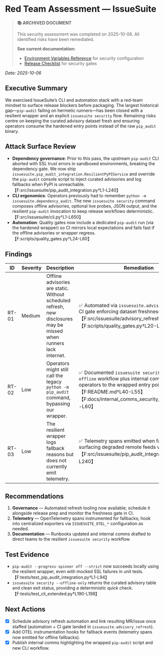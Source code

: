 # Red Team Assessment — IssueSuite

> **📚 ARCHIVED DOCUMENT**
>
> This security assessment was completed on 2025-10-06. All identified risks have been remediated.
>
> **See current documentation:**
>
> - [Environment Variables Reference](../starlight/src/content/docs/reference/environment-variables.mdx) for security configuration
> - [Release Checklist](../RELEASE_CHECKLIST.md) for security gates

_Date: 2025-10-06_

## Executive Summary

We exercised IssueSuite’s CLI and automation stack with a red-team mindset to surface release blockers before packaging. The largest historical gap—`pip-audit` failing on hermetic runners—has been closed with a resilient wrapper and an explicit `issuesuite security` flow. Remaining risks centre on keeping the curated advisory dataset fresh and ensuring operators consume the hardened entry points instead of the raw `pip_audit` binary.

## Attack Surface Review

- **Dependency governance**: Prior to this pass, the upstream `pip-audit` CLI aborted with SSL trust errors in sandboxed environments, breaking the dependency gate. We now ship `issuesuite.pip_audit_integration.ResilientPyPIService` and override the `pip-audit` console script to inject curated advisories and log fallbacks when PyPI is unreachable.【F:src/issuesuite/pip_audit_integration.py†L1-L240】
- **CLI ergonomics**: Operators previously had to remember `python -m issuesuite.dependency_audit`. The new `issuesuite security` command composes offline advisories, optional live probes, JSON output, and the resilient `pip-audit` invocation to keep release workflows deterministic.【F:src/issuesuite/cli.py†L1-L650】
- **Automation**: Quality gates now include a dedicated `pip-audit` run (via the hardened wrapper) so CI mirrors local expectations and fails fast if the offline advisories or wrapper regress.【F:scripts/quality_gates.py†L24-L60】

## Findings

| ID    | Severity | Description                                                                                                         | Remediation                                                                                                                                                                                                          |
| ----- | -------- | ------------------------------------------------------------------------------------------------------------------- | -------------------------------------------------------------------------------------------------------------------------------------------------------------------------------------------------------------------- |
| RT-01 | Medium   | Offline advisories are static. Without scheduled refresh, new disclosures may be missed when runners lack internet. | ✅ Automated via `issuesuite.advisory_refresh` with CI gate enforcing dataset freshness.【F:src/issuesuite/advisory_refresh.py†L1-L236】【F:scripts/quality_gates.py†L20-L94】                                       |
| RT-02 | Low      | Operators might still call the legacy `python -m pip_audit` command, bypassing our wrapper.                         | ✅ Documented `issuesuite security --refresh-offline` workflow plus internal comms brief to steer operators to the wrapped entry points.【F:README.md†L40-L55】【F:docs/internal_comms_security_workflow.md†L1-L60】 |
| RT-03 | Low      | The resilient wrapper logs fallback reasons but does not currently emit telemetry.                                  | ✅ Telemetry spans emitted when fallbacks occur, surfacing degraded remote feeds via OTEL.【F:src/issuesuite/pip_audit_integration.py†L1-L240】                                                                      |

## Recommendations

1. **Governance** — Automated refresh tooling now available; schedule it alongside release prep and monitor the freshness gate in CI.
2. **Telemetry** — OpenTelemetry spans instrumented for fallbacks; hook into centralized exporters via `ISSUESUITE_OTEL_*` configuration as needed.
3. **Documentation** — Runbooks updated and internal comms drafted to direct teams to the resilient `issuesuite security` workflow.

## Test Evidence

- `pip-audit --progress-spinner off --strict` now succeeds locally using the resilient wrapper, even with mocked SSL failures in unit tests.【F:tests/test_pip_audit_integration.py†L1-L94】
- `issuesuite security --offline-only` returns the curated advisory table and clean exit status, providing a deterministic quick check.【F:tests/test_cli_extended.py†L190-L198】

## Next Actions

- [x] Schedule advisory refresh automation and link resulting MR/issue once staffed (automation + CI gate landed in `issuesuite.advisory_refresh`).
- [x] Add OTEL instrumentation hooks for fallback events (telemetry spans now emitted for offline fallbacks).
- [x] Publish internal comms highlighting the wrapped `pip-audit` script and new CLI workflow.

